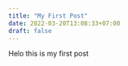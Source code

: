 ```yaml
---
title: "My First Post"
date: 2022-03-20T13:08:33+07:00
draft: false
---
```


Helo this is my first post

